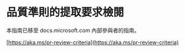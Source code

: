 # <a name="quality-criteria-for-pull-request-review"></a>品質準則的提取要求檢閱

本指南已移至 docs.microsoft.com 內部參與者的指南。

[https://aka.ms/pr-review-criteria](https://aka.ms/pr-review-criteria)